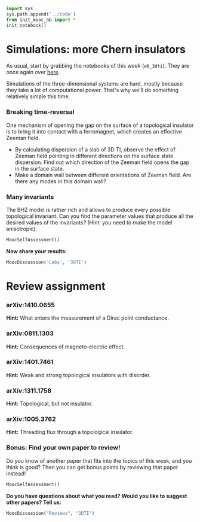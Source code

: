 ```python
import sys
sys.path.append('../code')
from init_mooc_nb import *
init_notebook()
```

# Simulations: more Chern insulators

As usual, start by grabbing the notebooks of this week (`w6_3dti`). They are once again over [here](http://tiny.cc/topocm_smc).

Simulations of the three-dimensional systems are hard, mostly because they take a lot of computational power. That's why we'll do something relatively simple this time.

### Breaking time-reversal

One mechanism of opening the gap on the surface of a topological insulator is to bring it into contact with a ferromagnet, which creates an effective Zeeman field.

* By calculating dispersion of a slab of 3D TI, observe the effect of Zeeman field pointing in different directions on the surface state dispersion. Find out which direction of the Zeeman field opens the gap in the surface state.
* Make a domain wall between different orientations of Zeeman field. Are there any modes in this domain wall?

### Many invariants

The BHZ model is rather rich and allows to produce every possible topological invariant. Can you find the parameter values that produce all the desired values of the invariants? (Hint: you need to make the model anisotropic).


```python
MoocSelfAssessment()
```

**Now share your results:**


```python
MoocDiscussion('Labs', '3DTI')
```

# Review assignment

### arXiv:1410.0655

**Hint:** What enters the measurement of a Dirac point conductance.

### arXiv:0811.1303

**Hint:** Consequences of magneto-electric effect.

### arXiv:1401.7461

**Hint:** Weak and strong topological insulators with disorder.

### arXiv:1311.1758

**Hint:** Topological, but not insulator.

### arXiv:1005.3762

**Hint:** Threading flux through a topological insulator.

### Bonus: Find your own paper to review!

Do you know of another paper that fits into the topics of this week, and you think is good?
Then you can get bonus points by reviewing that paper instead!


```python
MoocSelfAssessment()
```

**Do you have questions about what you read? Would you like to suggest other papers? Tell us:**


```python
MoocDiscussion("Reviews", "3DTI")
```
